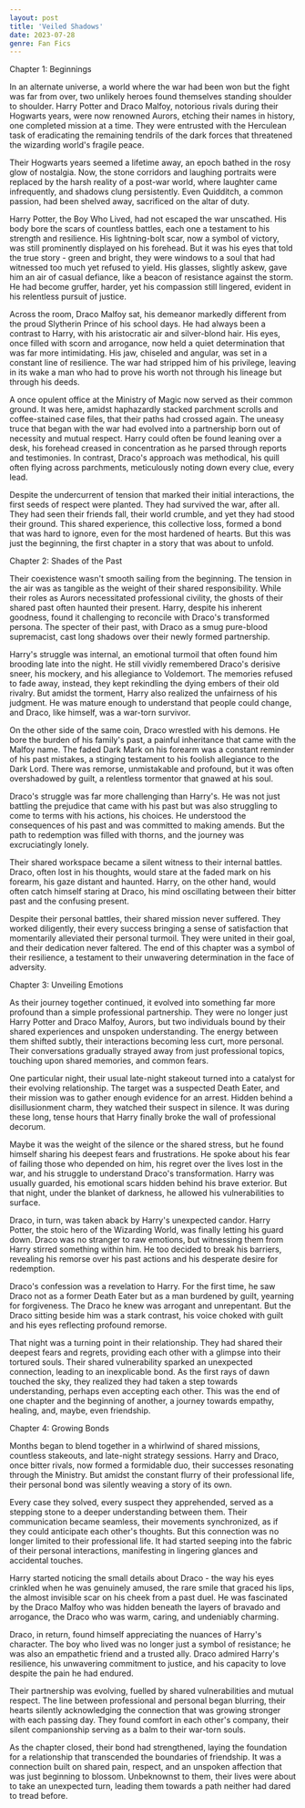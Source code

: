 ```yaml
---
layout: post
title: 'Veiled Shadows'
date: 2023-07-28
genre: Fan Fics
---
```


Chapter 1: Beginnings

In an alternate universe, a world where the war had been won but the fight was far from over, two unlikely heroes found themselves standing shoulder to shoulder. Harry Potter and Draco Malfoy, notorious rivals during their Hogwarts years, were now renowned Aurors, etching their names in history, one completed mission at a time. They were entrusted with the Herculean task of eradicating the remaining tendrils of the dark forces that threatened the wizarding world's fragile peace.

Their Hogwarts years seemed a lifetime away, an epoch bathed in the rosy glow of nostalgia. Now, the stone corridors and laughing portraits were replaced by the harsh reality of a post-war world, where laughter came infrequently, and shadows clung persistently. Even Quidditch, a common passion, had been shelved away, sacrificed on the altar of duty.

Harry Potter, the Boy Who Lived, had not escaped the war unscathed. His body bore the scars of countless battles, each one a testament to his strength and resilience. His lightning-bolt scar, now a symbol of victory, was still prominently displayed on his forehead. But it was his eyes that told the true story - green and bright, they were windows to a soul that had witnessed too much yet refused to yield. His glasses, slightly askew, gave him an air of casual defiance, like a beacon of resistance against the storm. He had become gruffer, harder, yet his compassion still lingered, evident in his relentless pursuit of justice.

Across the room, Draco Malfoy sat, his demeanor markedly different from the proud Slytherin Prince of his school days. He had always been a contrast to Harry, with his aristocratic air and silver-blond hair. His eyes, once filled with scorn and arrogance, now held a quiet determination that was far more intimidating. His jaw, chiseled and angular, was set in a constant line of resilience. The war had stripped him of his privilege, leaving in its wake a man who had to prove his worth not through his lineage but through his deeds.

A once opulent office at the Ministry of Magic now served as their common ground. It was here, amidst haphazardly stacked parchment scrolls and coffee-stained case files, that their paths had crossed again. The uneasy truce that began with the war had evolved into a partnership born out of necessity and mutual respect. Harry could often be found leaning over a desk, his forehead creased in concentration as he parsed through reports and testimonies. In contrast, Draco's approach was methodical, his quill often flying across parchments, meticulously noting down every clue, every lead.

Despite the undercurrent of tension that marked their initial interactions, the first seeds of respect were planted. They had survived the war, after all. They had seen their friends fall, their world crumble, and yet they had stood their ground. This shared experience, this collective loss, formed a bond that was hard to ignore, even for the most hardened of hearts. But this was just the beginning, the first chapter in a story that was about to unfold.

Chapter 2: Shades of the Past

Their coexistence wasn't smooth sailing from the beginning. The tension in the air was as tangible as the weight of their shared responsibility. While their roles as Aurors necessitated professional civility, the ghosts of their shared past often haunted their present. Harry, despite his inherent goodness, found it challenging to reconcile with Draco's transformed persona. The specter of their past, with Draco as a smug pure-blood supremacist, cast long shadows over their newly formed partnership.

Harry's struggle was internal, an emotional turmoil that often found him brooding late into the night. He still vividly remembered Draco's derisive sneer, his mockery, and his allegiance to Voldemort. The memories refused to fade away, instead, they kept rekindling the dying embers of their old rivalry. But amidst the torment, Harry also realized the unfairness of his judgment. He was mature enough to understand that people could change, and Draco, like himself, was a war-torn survivor.

On the other side of the same coin, Draco wrestled with his demons. He bore the burden of his family's past, a painful inheritance that came with the Malfoy name. The faded Dark Mark on his forearm was a constant reminder of his past mistakes, a stinging testament to his foolish allegiance to the Dark Lord. There was remorse, unmistakable and profound, but it was often overshadowed by guilt, a relentless tormentor that gnawed at his soul.

Draco's struggle was far more challenging than Harry's. He was not just battling the prejudice that came with his past but was also struggling to come to terms with his actions, his choices. He understood the consequences of his past and was committed to making amends. But the path to redemption was filled with thorns, and the journey was excruciatingly lonely.

Their shared workspace became a silent witness to their internal battles. Draco, often lost in his thoughts, would stare at the faded mark on his forearm, his gaze distant and haunted. Harry, on the other hand, would often catch himself staring at Draco, his mind oscillating between their bitter past and the confusing present.

Despite their personal battles, their shared mission never suffered. They worked diligently, their every success bringing a sense of satisfaction that momentarily alleviated their personal turmoil. They were united in their goal, and their dedication never faltered. The end of this chapter was a symbol of their resilience, a testament to their unwavering determination in the face of adversity.

Chapter 3: Unveiling Emotions

As their journey together continued, it evolved into something far more profound than a simple professional partnership. They were no longer just Harry Potter and Draco Malfoy, Aurors, but two individuals bound by their shared experiences and unspoken understanding. The energy between them shifted subtly, their interactions becoming less curt, more personal. Their conversations gradually strayed away from just professional topics, touching upon shared memories, and common fears.

One particular night, their usual late-night stakeout turned into a catalyst for their evolving relationship. The target was a suspected Death Eater, and their mission was to gather enough evidence for an arrest. Hidden behind a disillusionment charm, they watched their suspect in silence. It was during these long, tense hours that Harry finally broke the wall of professional decorum.

Maybe it was the weight of the silence or the shared stress, but he found himself sharing his deepest fears and frustrations. He spoke about his fear of failing those who depended on him, his regret over the lives lost in the war, and his struggle to understand Draco's transformation. Harry was usually guarded, his emotional scars hidden behind his brave exterior. But that night, under the blanket of darkness, he allowed his vulnerabilities to surface.

Draco, in turn, was taken aback by Harry's unexpected candor. Harry Potter, the stoic hero of the Wizarding World, was finally letting his guard down. Draco was no stranger to raw emotions, but witnessing them from Harry stirred something within him. He too decided to break his barriers, revealing his remorse over his past actions and his desperate desire for redemption.

Draco's confession was a revelation to Harry. For the first time, he saw Draco not as a former Death Eater but as a man burdened by guilt, yearning for forgiveness. The Draco he knew was arrogant and unrepentant. But the Draco sitting beside him was a stark contrast, his voice choked with guilt and his eyes reflecting profound remorse.

That night was a turning point in their relationship. They had shared their deepest fears and regrets, providing each other with a glimpse into their tortured souls. Their shared vulnerability sparked an unexpected connection, leading to an inexplicable bond. As the first rays of dawn touched the sky, they realized they had taken a step towards understanding, perhaps even accepting each other. This was the end of one chapter and the beginning of another, a journey towards empathy, healing, and, maybe, even friendship.

Chapter 4: Growing Bonds

Months began to blend together in a whirlwind of shared missions, countless stakeouts, and late-night strategy sessions. Harry and Draco, once bitter rivals, now formed a formidable duo, their successes resonating through the Ministry. But amidst the constant flurry of their professional life, their personal bond was silently weaving a story of its own.

Every case they solved, every suspect they apprehended, served as a stepping stone to a deeper understanding between them. Their communication became seamless, their movements synchronized, as if they could anticipate each other's thoughts. But this connection was no longer limited to their professional life. It had started seeping into the fabric of their personal interactions, manifesting in lingering glances and accidental touches.

Harry started noticing the small details about Draco - the way his eyes crinkled when he was genuinely amused, the rare smile that graced his lips, the almost invisible scar on his cheek from a past duel. He was fascinated by the Draco Malfoy who was hidden beneath the layers of bravado and arrogance, the Draco who was warm, caring, and undeniably charming.

Draco, in return, found himself appreciating the nuances of Harry's character. The boy who lived was no longer just a symbol of resistance; he was also an empathetic friend and a trusted ally. Draco admired Harry's resilience, his unwavering commitment to justice, and his capacity to love despite the pain he had endured.

Their partnership was evolving, fuelled by shared vulnerabilities and mutual respect. The line between professional and personal began blurring, their hearts silently acknowledging the connection that was growing stronger with each passing day. They found comfort in each other's company, their silent companionship serving as a balm to their war-torn souls.

As the chapter closed, their bond had strengthened, laying the foundation for a relationship that transcended the boundaries of friendship. It was a connection built on shared pain, respect, and an unspoken affection that was just beginning to blossom. Unbeknownst to them, their lives were about to take an unexpected turn, leading them towards a path neither had dared to tread before.
